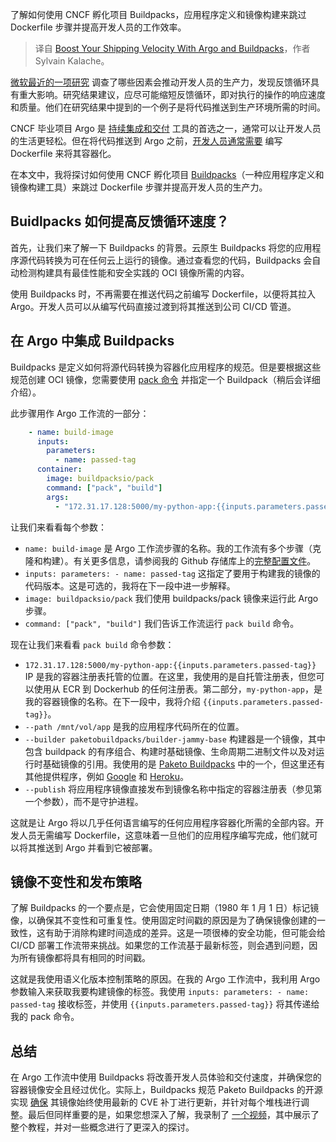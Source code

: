 
<!--
title: 使用 Argo 和 Buildpacks 加速您的交付速度
cover: https://cdn.thenewstack.io/media/2024/10/99798b46-chuttersnap-at5-ssyp6e4-unsplash-scaled.jpg
-->

了解如何使用 CNCF 孵化项目 Buildpacks，应用程序定义和镜像构建来跳过 Dockerfile 步骤并提高开发人员的工作效率。

> 译自 [Boost Your Shipping Velocity With Argo and Buildpacks](https://thenewstack.io/boost-your-shipping-velocity-with-argo-and-buildpacks-2/)，作者 Sylvain Kalache。

[微软最近的一项研究](https://queue.acm.org/detail.cfm?id=3595878) 调查了哪些因素会推动开发人员的生产力，发现反馈循环具有重大影响。研究结果建议，应尽可能缩短反馈循环，即对执行的操作的响应速度和质量。他们在研究结果中提到的一个例子是将代码推送到生产环境所需的时间。

CNCF 毕业项目 Argo 是 [持续集成和交付](https://thenewstack.io/how-continuous-integration-and-continuous-delivery-ci-cd-enhances-devops/) 工具的首选之一，通常可以让开发人员的生活更轻松。但在将代码推送到 Argo 之前，[开发人员通常需要](https://thenewstack.io/5-things-developers-need-to-know-about-kubernetes-management/) 编写 Dockerfile 来将其容器化。

在本文中，我将探讨如何使用 CNCF 孵化项目 [Buildpacks](https://buildpacks.io/)（一种应用程序定义和镜像构建工具）来跳过 Dockerfile 步骤并提高开发人员的生产力。

## Buidlpacks 如何提高反馈循环速度？

首先，让我们来了解一下 Buildpacks 的背景。云原生 Buildpacks 将您的应用程序源代码转换为可在任何云上运行的镜像。通过查看您的代码，Buildpacks 会自动检测构建具有最佳性能和安全实践的 OCI 镜像所需的内容。

使用 Buildpacks 时，不再需要在推送代码之前编写 Dockerfile，以便将其拉入 Argo。开发人员可以从编写代码直接过渡到将其推送到公司 CI/CD 管道。

## 在 Argo 中集成 Buildpacks

Buildpacks 是定义如何将源代码转换为容器化应用程序的规范。但是要根据这些规范创建 OCI 镜像，您需要使用 [pack 命令](https://buildpacks.io/docs/for-platform-operators/how-to/integrate-ci/pack/) 并指定一个 Buildpack（稍后会详细介绍）。

此步骤用作 Argo 工作流的一部分：

```yaml
    - name: build-image
      inputs:
        parameters:
          - name: passed-tag
      container:
        image: buildpacksio/pack
        command: ["pack", "build"]
        args:
          - "172.31.17.128:5000/my-python-app:{{inputs.parameters.passed-tag}} --path /mnt/vol/app --builder paketobuildpacks/builder-jammy-base --publish"
```

让我们来看看每个参数：

* `name: build-image` 是 Argo 工作流步骤的名称。我的工作流有多个步骤（克隆和构建）。有关更多信息，请参阅我的 Github 存储库上的[完整配置文件](https://github.com/sylvainkalache/deploy-buildpack-containerized-python-app-to-argo/blob/main/pack-build-argo-workflow.yaml)。
* `inputs: parameters: - name: passed-tag` 这指定了要用于构建我的镜像的代码版本。这是可选的，我将在下一段中进一步解释。
* `image: buildpacksio/pack` 我们使用 buildpacks/pack 镜像来运行此 Argo 步骤。
* `command: ["pack", "build"]` 我们告诉工作流运行 `pack build` 命令。

现在让我们来看看 `pack build` 命令参数：

* `172.31.17.128:5000/my-python-app:{{inputs.parameters.passed-tag}}` IP 是我的容器注册表托管的位置。在这里，我使用的是自托管注册表，但您可以使用从 ECR 到 Dockerhub 的任何注册表。第二部分，`my-python-app`，是我的容器镜像的名称。在下一段中，我将介绍 `{{inputs.parameters.passed-tag}}`。
* `--path /mnt/vol/app` 是我的应用程序代码所在的位置。
* `--builder paketobuildpacks/builder-jammy-base` 构建器是一个镜像，其中包含 buildpack 的有序组合、构建时基础镜像、生命周期二进制文件以及对运行时基础镜像的引用。我使用的是 [Paketo Buildpacks](https://paketo.io/) 中的一个，但这里还有其他提供程序，例如 [Google](https://cloud.google.com/docs/buildpacks/builders) 和 [Heroku](https://devcenter.heroku.com/articles/buildpacks)。
* `--publish` 将应用程序镜像直接发布到镜像名称中指定的容器注册表（参见第一个参数），而不是守护进程。

这就是让 Argo 将以几乎任何语言编写的任何应用程序容器化所需的全部内容。开发人员无需编写 Dockerfile，这意味着一旦他们的应用程序编写完成，他们就可以将其推送到 Argo 并看到它被部署。

## 镜像不变性和发布策略

了解 Buildpacks 的一个要点是，它会使用固定日期（1980 年 1 月 1 日）标记镜像，以确保其不变性和可重复性。使用固定时间戳的原因是为了确保镜像创建的一致性，这有助于消除构建时间造成的差异。这是一项很棒的安全功能，但可能会给 CI/CD 部署工作流带来挑战。如果您的工作流基于最新标签，则会遇到问题，因为所有镜像都将具有相同的时间戳。

这就是我使用语义化版本控制策略的原因。在我的 Argo 工作流中，我利用 Argo 参数输入来获取我要构建镜像的标签。我使用 `inputs: parameters: - name: passed-tag` 接收标签，并使用 `{{inputs.parameters.passed-tag}}` 将其传递给我的 pack 命令。

## 总结

在 Argo 工作流中使用 Buildpacks 将改善开发人员体验和交付速度，并确保您的容器镜像安全且经过优化。实际上，Buildpacks 规范 Paketo Buildpacks 的开源实现 [确保](https://paketo.io/docs/concepts/stacks/) 其镜像始终使用最新的 CVE 补丁进行更新，并针对每个堆栈进行调整。最后但同样重要的是，如果您想深入了解，我录制了 [一个视频](https://youtu.be/TojM-kmYeXA)，其中展示了整个教程，并对一些概念进行了更深入的探讨。
